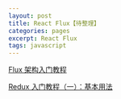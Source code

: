 ```yaml
---
layout: post
title: React Flux【待整理】
categories: pages
excerpt: React Flux
tags: javascript
---
```

[Flux 架构入门教程](http://www.ruanyifeng.com/blog/2016/01/flux.html)  

[Redux 入门教程（一）：基本用法](http://www.ruanyifeng.com/blog/2016/09/redux_tutorial_part_one_basic_usages.html)
